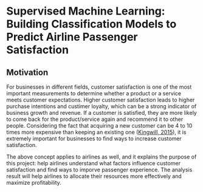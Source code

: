 # Supervised Machine Learning: Building Classification Models to Predict Airline Passenger Satisfaction

## Motivation
  For businesses in different fields, customer satisfaction is one of the most important measurements to determine whether a product or a service meets customer expectations. Higher customer satisfaction leads to higher purchase intentions and custimer loyalty, which can be a strong indicator of business growth and revenue. If a customer is satisfied, they are more likely to come back for the product/service again and recommend it to other people. Considering the fact that acquiring a new customer can be 4 to 10 times more expensive than keeping an existing one ([Kingwill, 2015](https://www.linkedin.com/pulse/what-cost-customer-acquisition-vs-retention-ian-kingwill/)), it is extremely important for businesses to find ways to increase customer satisfaction.
  
  The above concept applies to airlines as well, and it explains the purpose of this project: help airlines understand what factors influence customer satisfaction and find ways to imporve passenger experience. The analysis result will help airlines to allocate their resources more effectively and maximize profitability.
